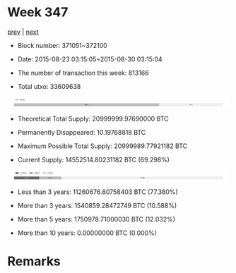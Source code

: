 # Week 347

[prev](week0346.md) | [next](week0348.md)

- Block number: 371051~372100

- Date: 2015-08-23 03:15:05~2015-08-30 03:15:04

- The number of transaction this week: 813166

- Total utxo: 33609638

![](../images/mined_week0347.png)

- Theoretical Total Supply: 20999999.97690000 BTC

- Permanently Disappeared: 10.19768818 BTC

- Maximum Possible Total Supply: 20999989.77921182 BTC

- Current Supply: 14552514.80231182 BTC (69.298%)

![](../images/year_week0347.png)


- Less than 3 years: 11260676.80758403 BTC (77.380%)

- More than 3 years: 1540859.28472749 BTC (10.588%)

- More than 5 years: 1750978.71000030 BTC (12.032%)

- More than 10 years: 0.00000000 BTC (0.000%)

# Remarks

